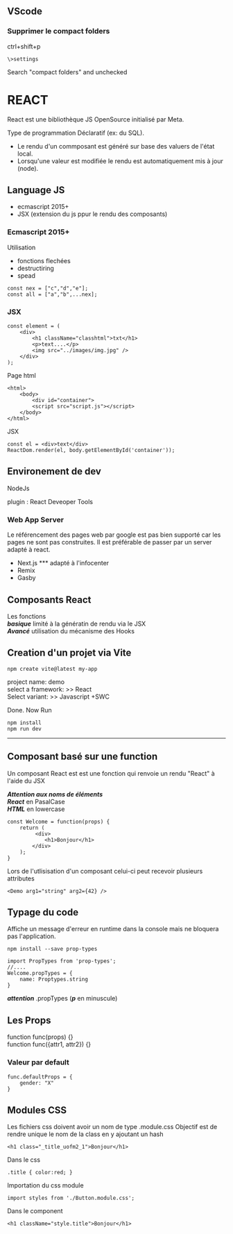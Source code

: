 ## VScode

### Supprimer le compact folders
ctrl+shift+p  
```
\>settings
```   
Search "compact folders" and unchecked



# REACT

React est une bibliothèque JS OpenSource initialisé par Meta.

Type de programmation Déclaratif (ex: du SQL).  
- Le rendu d'un commposant est généré sur base des valuers de l'état local.
- Lorsqu'une valeur est modifiée le rendu est automatiquement mis à jour (node).

## Language JS 
- ecmascript 2015+
- JSX (extension du js ppur le rendu des composants)


### Ecmascript 2015+
Utilisation 
- fonctions flechées
- destructiring
- spead

```
const nex = ["c","d","e"];
const all = ["a","b",...nex];
```

### JSX

```
const element = (
    <div>
        <h1 className="classhtml">txt</h1>
        <p>text....</p>
        <img src="../images/img.jpg" />
    </div>
);
```

Page html
```
<html>
    <body>
        <div id="container">
        <script src="script.js"></script>
    </body>
</html>
```

JSX
```
const el = <div>text</div>
ReactDom.render(el, body.getElementById('container'));
```

## Environement de dev

NodeJs

plugin : React Deveoper Tools

### Web App Server

Le référencement des pages web par google est pas bien supporté car les pages ne sont pas construites. Il est préférable de passer par un server adapté à react.

- Next.js *** adapté à l'infocenter
- Remix
- Gasby


## Composants React

Les fonctions   
***basique*** limité à la génératin de rendu via le JSX   
***Avancé*** utilisation du mécanisme des Hooks

## Creation d'un projet via Vite

```
npm create vite@latest my-app
```

project name: demo  
select a framework: >> React  
Select variant: >> Javascript +SWC  

Done. Now Run

```
npm install
npm run dev
```

---------------------------------

## Composant basé sur une function

Un composant React est est une fonction qui renvoie un rendu "React" à l'aide du JSX

***Attention aux noms de éléments***  
***React*** en PasalCase  
***HTML*** en lowercase

```
const Welcome = function(props) {
    return (
         <div>
            <h1>Bonjour</h1>
        </div>
    );
}
```

Lors de l'utlisisation d'un composant celui-ci peut recevoir plusieurs attributes
```
<Demo arg1="string" arg2={42} />
```

## Typage du code

Affiche un message d'erreur en runtime dans la console mais ne bloquera pas l'application.

```
npm install --save prop-types
```

```
import PropTypes from 'prop-types';
//....
Welcome.propTypes = {
    name: Proptypes.string
}
```
***attention*** .propTypes (***p*** en minuscule)

## Les Props

function func(props) {}  
function func({attr1, attr2}) {} 

### Valeur par default

```
func.defaultProps = {
    gender: "X"
}
```

## Modules CSS

Les fichiers css doivent avoir un nom de type .module.css
Objectif est de rendre unique le nom de la class en y ajoutant un hash  
```
<h1 class="_title_uofm2_1">Bonjour</h1>
```

Dans le css

```
.title { color:red; }
```

Importation du css module

```
import styles from './Button.module.css';
```

Dans le component

```
<h1 className="style.title">Bonjour</h1>
```